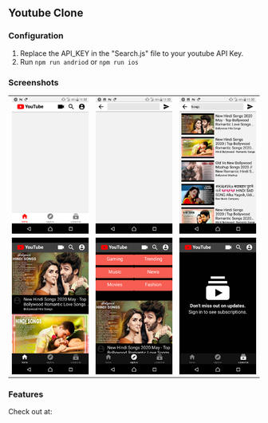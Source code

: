 ## Youtube Clone

### Configuration

1) Replace the API_KEY in the "Search.js" file to your youtube API Key.
2) Run `npm run andriod` or `npm run ios`

### Screenshots

<table>
 
 <tr>
  <td align="center"><img src="https://github.com/antimattercorrade/youtube_clone/blob/master/screenshots/youtube_1.png" width="200px;height:300px"/></td>
  <td align="center"><img src="https://github.com/antimattercorrade/youtube_clone/blob/master/screenshots/youtube_2.png" width="200px;height:300px"/></td>
 <td align="center"><img src="https://github.com/antimattercorrade/youtube_clone/blob/master/screenshots/youtube_3.png" width="200px;height:300px"/></td>
     
 </tr>
 <tr>
  
  <td align="center"><img src="https://github.com/antimattercorrade/youtube_clone/blob/master/screenshots/youtube_4.png" width="200px;height:300px"/></td>
  <td align="center"><img src="https://github.com/antimattercorrade/youtube_clone/blob/master/screenshots/youtube_5.png" width="200px;height:300px"/></td>
  <td align="center"><img src="https://github.com/antimattercorrade/youtube_clone/blob/master/screenshots/youtube_6.png" width="200px;height:300px"/></td>
    
  </tr>

</table>

### Features

Check out at: 
